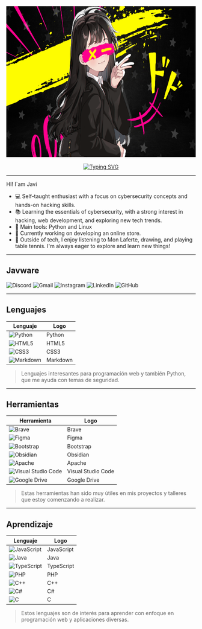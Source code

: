 <img src="portada.png" alt="Texto alternativo" width="800" height="400" >

<p align="center">
  <a href="https://github.com/MikaboshiDev">
    <img src="https://readme-typing-svg.demolab.com?font=Fira+Code&pause=1000&color=fefc00ff&center=falso&vCenter=falso&repeat=cierto&width=435&lines=desarrollador+frontend+con+ganas+de;+saber+muchas+cosas;+estudio+ciberseguridad+redteam;++++BIENVENIDOS" alt="Typing SVG"/>
  </a>
</p>

---
HI! I`am Javi
- 💻 Self-taught enthusiast with a focus on cybersecurity concepts and hands-on hacking skills.
- 📚 Learning the essentials of cybersecurity, with a strong interest in hacking, web development, and exploring new tech trends.
- 🔧 Main tools: Python and Linux
- 🌟 Currently working on developing an online store.
- 🎨 Outside of tech, I enjoy listening to Mon Laferte, drawing, and playing table tennis. I'm always eager to explore and learn new things!
---

## Javware

![Discord](https://img.shields.io/badge/Discord-%235865F2.svg?style=for-the-badge&logo=discord&logoColor=white&color=black&)
![Gmail](https://img.shields.io/badge/Gmail-D14836?style=for-the-badge&logo=gmail&logoColor=white&color=yellow)
![Instagram](https://img.shields.io/badge/Instagram-%23E4405F.svg?style=for-the-badge&logo=Instagram&logoColor=white&color=black)
![LinkedIn](https://img.shields.io/badge/linkedin-%230077B5.svg?style=for-the-badge&logo=linkedin&logoColor=white&color=yellow)
![GitHub](https://img.shields.io/badge/github-%23121011.svg?style=for-the-badge&logo=github&logoColor=white)

---

## Lenguajes

| Lenguaje | Logo |
| --- | --- |
| ![Python](https://img.shields.io/badge/python-3670A0?style=for-the-badge&logo=python&logoColor=ffdd54&color=black) | Python |
| ![HTML5](https://img.shields.io/badge/html5-%23E34F26.svg?style=for-the-badge&logo=html5&logoColor=white&color=yellow) | HTML5 |
| ![CSS3](https://img.shields.io/badge/css3-%231572B6.svg?style=for-the-badge&logo=css3&logoColor=white&color=yellow) | CSS3 |
| ![Markdown](https://img.shields.io/badge/markdown-%23000000.svg?style=for-the-badge&logo=markdown&logoColor=white) | Markdown |

> Lenguajes interesantes para programación web y también Python, que me ayuda con temas de seguridad.

---

## Herramientas

| Herramienta | Logo |
| --- | --- |
| ![Brave](https://img.shields.io/badge/Brave-FB542B?style=for-the-badge&logo=Brave&logoColor=white&color=black) | Brave |
| ![Figma](https://img.shields.io/badge/figma-%23F24E1E.svg?style=for-the-badge&logo=figma&logoColor=white&color=yellow) | Figma |
| ![Bootstrap](https://img.shields.io/badge/bootstrap-%238511FA.svg?style=for-the-badge&logo=bootstrap&logoColor=white&color=yellow) | Bootstrap |
| ![Obsidian](https://img.shields.io/badge/Obsidian-%23483699.svg?style=for-the-badge&logo=obsidian&logoColor=white&color=yellow) | Obsidian |
| ![Apache](https://img.shields.io/badge/apache-%23D42029.svg?style=for-the-badge&logo=apache&logoColor=white&color=black) | Apache |
| ![Visual Studio Code](https://img.shields.io/badge/Visual%20Studio%20Code-0078d7.svg?style=for-the-badge&logo=visual-studio-code&logoColor=white&color=yellow) | Visual Studio Code |
| ![Google Drive](https://img.shields.io/badge/Google%20Drive-4285F4?style=for-the-badge&logo=googledrive&logoColor=white&color=black) | Google Drive |

> Estas herramientas han sido muy útiles en mis proyectos y talleres que estoy comenzando a realizar.

---

## Aprendizaje

| Lenguaje | Logo |
| --- | --- |
| ![JavaScript](https://img.shields.io/badge/javascript-%23323330.svg?style=for-the-badge&logo=javascript&logoColor=%23F7DF1E&color=black) | JavaScript |
| ![Java](https://img.shields.io/badge/java-%23ED8B00.svg?style=for-the-badge&logo=openjdk&logoColor=white&color=yellow) | Java |
| ![TypeScript](https://img.shields.io/badge/typescript-%23007ACC.svg?style=for-the-badge&logo=typescript&logoColor=white&color=black) | TypeScript |
| ![PHP](https://img.shields.io/badge/php-%23777BB4.svg?style=for-the-badge&logo=php&logoColor=white&color=yellow) | PHP |
| ![C++](https://img.shields.io/badge/c++-%2300599C.svg?style=for-the-badge&logo=c%2B%2B&logoColor=white&color=black) | C++ |
| ![C#](https://img.shields.io/badge/c%23-%23239120.svg?style=for-the-badge&logo=c-sharp&logoColor=white&color=yellow) | C# |
| ![C](https://img.shields.io/badge/c-%2300599C.svg?style=for-the-badge&logo=c&logoColor=white&color=black) | C |

> Estos lenguajes son de interés para aprender con enfoque en programación web y aplicaciones diversas.
